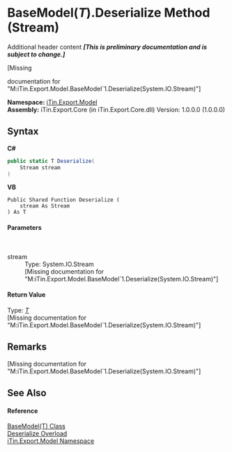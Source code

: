 # BaseModel(*T*).Deserialize Method (Stream)
Additional header content _**\[This is preliminary documentation and is subject to change.\]**_

\[Missing <summary> documentation for "M:iTin.Export.Model.BaseModel`1.Deserialize(System.IO.Stream)"\]

**Namespace:**&nbsp;<a href="ef57ffcc-e95e-b212-5a46-9aa6f5a3511f">iTin.Export.Model</a><br />**Assembly:**&nbsp;iTin.Export.Core (in iTin.Export.Core.dll) Version: 1.0.0.0 (1.0.0.0)

## Syntax

**C#**<br />
``` C#
public static T Deserialize(
	Stream stream
)
```

**VB**<br />
``` VB
Public Shared Function Deserialize ( 
	stream As Stream
) As T
```


#### Parameters
&nbsp;<dl><dt>stream</dt><dd>Type: System.IO.Stream<br />\[Missing <param name="stream"/> documentation for "M:iTin.Export.Model.BaseModel`1.Deserialize(System.IO.Stream)"\]</dd></dl>

#### Return Value
Type: <a href="6632f561-4175-f1f2-939c-ac8b10159529">*T*</a><br />\[Missing <returns> documentation for "M:iTin.Export.Model.BaseModel`1.Deserialize(System.IO.Stream)"\]

## Remarks
\[Missing <remarks> documentation for "M:iTin.Export.Model.BaseModel`1.Deserialize(System.IO.Stream)"\]

## See Also


#### Reference
<a href="6632f561-4175-f1f2-939c-ac8b10159529">BaseModel(T) Class</a><br /><a href="5aca3493-eb4c-44ce-7084-ec8ab79d1d04">Deserialize Overload</a><br /><a href="ef57ffcc-e95e-b212-5a46-9aa6f5a3511f">iTin.Export.Model Namespace</a><br />